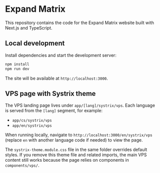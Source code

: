 # Expand Matrix

This repository contains the code for the Expand Matrix website built with Next.js and TypeScript.

## Local development

Install dependencies and start the development server:

```bash
npm install
npm run dev
```

The site will be available at `http://localhost:3000`.

## VPS page with Systrix theme

The VPS landing page lives under `app/[lang]/systrix/vps`. Each language is served from the `[lang]` segment, for example:

- `app/cs/systrix/vps`
- `app/en/systrix/vps`

When running locally, navigate to `http://localhost:3000/en/systrix/vps` (replace `en` with another language code if needed) to view the page.

The `systrix-theme.module.css` file in the same folder overrides default styles. If you remove this theme file and related imports, the main VPS content still works because the page relies on components in `components/vps/`.

